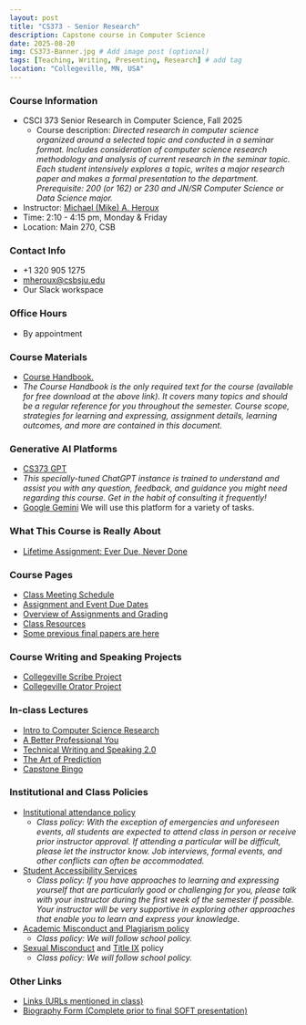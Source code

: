 ```yaml
---
layout: post
title: "CS373 - Senior Research"
description: Capstone course in Computer Science
date: 2025-08-20
img: CS373-Banner.jpg # Add image post (optional)
tags: [Teaching, Writing, Presenting, Research] # add tag
location: "Collegeville, MN, USA"
---
```


### Course Information
- CSCI 373 Senior Research in Computer Science, Fall 2025
    - Course description: *Directed research in computer science organized around a selected topic and conducted in a seminar format. Includes consideration of computer science research methodology and analysis of current research in the seminar topic. Each student intensively explores a topic, writes a major research paper and makes a formal presentation to the department. Prerequisite: 200 (or 162) or 230 and JN/SR Computer Science or Data Science major.*
- Instructor: [Michael (Mike) A. Heroux](https://maherou.github.io)
- Time: 2:10 - 4:15 pm, Monday & Friday
- Location: Main 270, CSB

### Contact Info
- +1 320 905 1275
- <mheroux@csbsju.edu>
- Our Slack workspace

### Office Hours
- By appointment

### Course Materials
- [Course Handbook.](../files/CS373/CSCI373CourseHandbookLatestEdition.pdf)
 - *The Course Handbook is the only required text for the course (available for free download at the above link).  It covers many topics and should be a regular reference for you throughout the semester.  Course scope, strategies for learning and expressing, assignment details, learning outcomes, and more are contained in this document.*

### Generative AI Platforms
- [CS373 GPT](https://chat.openai.com/g/g-0m35Mzndc-cs-capstone-course-companion)
 - *This specially-tuned ChatGPT instance is trained to understand and assist you with any question, feedback, and guidance you might need regarding this course.  Get in the habit of consulting it frequently!*
 - [Google Gemini](https://gemini.google.com) We will use this platform for a variety of tasks.

 ### What This Course is Really About
 - [Lifetime Assignment: Ever Due, Never Done](../files/CS373/LifetimeAssignment)

### Course Pages
- [Class Meeting Schedule](../files/CS373/2025-Fall-Class-Meeting-Schedule)
- [Assignment and Event Due Dates](../files/CS373/2025-Fall-Class-Assignment-Due-Dates)
- [Overview of Assignments and Grading](../files/CS373/Overview-of-Assignments-and-Grading)
- [Class Resources](../files/CS373/CourseResources)
- [Some previous final papers are here](../files/CS373/SamplePapers/SOTFPaperList)

### Course Writing and Speaking Projects
- [Collegeville Scribe Project](https://collegeville.github.io/Scribe) 
- [Collegeville Orator Project](https://collegeville.github.io/Orator) 

### In-class Lectures
- [Intro to Computer Science Research](../files/CS373/IntroToCompSciResearch.pdf)
- [A Better Professional You](../files/CS373/BetterYou.pdf)
- [Technical Writing and Speaking 2.0](../files/CS373/TechWritingSpeaking2.0.pdf)
- [The Art of Prediction](../files/CS373/TheArtOfPrediction.pdf)
- [Capstone Bingo](../files/CS373/Bingo/Capstone-Bingo)

### Institutional and Class Policies
- [Institutional attendance policy](https://catalog.csbsju.edu/catalog/)
  - *Class policy: With the exception of emergencies and unforeseen events, all students are expected to attend class in person or receive prior instructor approval.  If attending a particular will be difficult, please let the instructor know.  Job interviews, formal events, and other conflicts can often be accommodated.*
- [Student Accessibility Services](https://www.csbsju.edu/student-accessibility-services/faculty-and-staff-resources)
  - *Class policy: If you have approaches to learning and expressing yourself that are particularly good or challenging for you, please talk with your instructor during the first week of the semester if possible.  Your instructor will be very supportive in exploring other approaches that enable you to learn and express your knowledge.*
- [Academic Misconduct and Plagiarism policy](https://catalog.csbsju.edu/catalog/)
  - *Class policy: We will follow school policy.*
- [Sexual Misconduct](https://www.csbsju.edu/title-ix/policy-and-reporting) and [Title IX](https://www.csbsju.edu/title-ix) policy
  - *Class policy: We will follow school policy.*


### Other Links
- [Links (URLs mentioned in class)](../files/CS373/CS373-Links)
- [Biography Form (Complete prior to final SOFT presentation)]()
